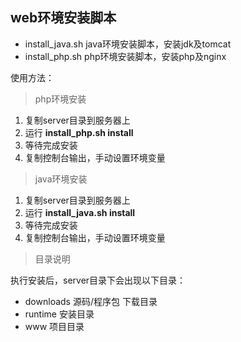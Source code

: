 ## web环境安装脚本

* install_java.sh java环境安装脚本，安装jdk及tomcat
* install_php.sh php环境安装脚本，安装php及nginx

使用方法：

> php环境安装

1. 复制server目录到服务器上
2. 运行 **install_php.sh install**
3. 等待完成安装
4. 复制控制台输出，手动设置环境变量

> java环境安装

1. 复制server目录到服务器上
2. 运行 **install_java.sh install**
3. 等待完成安装
4. 复制控制台输出，手动设置环境变量

> 目录说明

执行安装后，server目录下会出现以下目录：
* downloads 源码/程序包 下载目录
* runtime 安装目录
* www 项目目录

